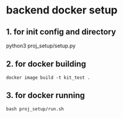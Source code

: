 # backend docker setup

## 1. for init config and directory
python3 proj_setup/setup.py

## 2. for docker building

```
docker image build -t kit_test .
```

## 3. for docker running
```
bash proj_setup/run.sh
```
